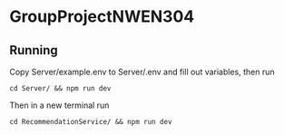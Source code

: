 # GroupProjectNWEN304

## Running

Copy Server/example.env to Server/.env and fill out variables, then run

`cd Server/ && npm run dev`

Then in a new terminal run

`cd RecommendationService/ && npm run dev`
